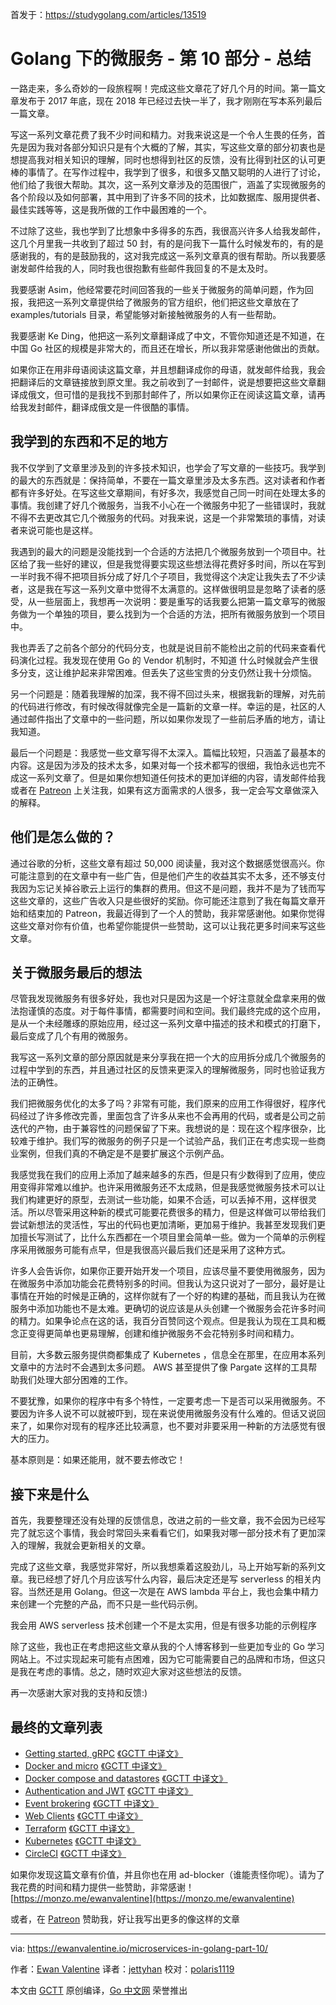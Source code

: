 首发于：https://studygolang.com/articles/13519

# Golang 下的微服务 - 第 10 部分 - 总结

一路走来，多么奇妙的一段旅程啊！完成这些文章花了好几个月的时间。第一篇文章发布于 2017 年底，现在 2018 年已经过去快一半了，我才刚刚在写本系列最后一篇文章。

写这一系列文章花费了我不少时间和精力。对我来说这是一个令人生畏的任务，首先是因为我对各部分知识只是有个大概的了解，其实，写这些文章的部分初衷也是想提高我对相关知识的理解，同时也想得到社区的反馈，没有比得到社区的认可更棒的事情了。在写作过程中，我学到了很多，和很多又酷又聪明的人进行了讨论，他们给了我很大帮助。其次，这一系列文章涉及的范围很广，涵盖了实现微服务的各个阶段以及如何部署，其中用到了许多不同的技术，比如数据库、服用提供者、最佳实践等等，这是我所做的工作中最困难的一个。

不过除了这些，我也学到了比想象中多得多的东西，我很高兴许多人给我发邮件，这几个月里我一共收到了超过 50 封，有的是问我下一篇什么时候发布的，有的是感谢我的，有的是鼓励我的，这对我完成这一系列文章真的很有帮助。所以我要感谢发邮件给我的人，同时我也很抱歉有些邮件我回复的不是太及时。

我要感谢 Asim，他经常要花时间回答我的一些关于微服务的简单问题，作为回报，我把这一系列文章提供给了微服务的官方组织，他们把这些文章放在了 examples/tutorials 目录，希望能够对新接触微服务的人有一些帮助。

我要感谢 Ke Ding，他把这一系列文章翻译成了中文，不管你知道还是不知道，在中国 Go 社区的规模是非常大的，而且还在增长，所以我非常感谢他做出的贡献。

如果你正在用非母语阅读这篇文章，并且想翻译成你的母语，就发邮件给我，我会把翻译后的文章链接放到原文里。我之前收到了一封邮件，说是想要把这些文章翻译成俄文，但可惜的是我找不到那封邮件了，所以如果你正在阅读这篇文章，请再给我发封邮件，翻译成俄文是一件很酷的事情。

## 我学到的东西和不足的地方

我不仅学到了文章里涉及到的许多技术知识，也学会了写文章的一些技巧。我学到的最大的东西就是：保持简单，不要在一篇文章里涉及太多东西。这对读者和作者都有许多好处。在写这些文章期间，有好多次，我感觉自己同一时间在处理太多的事情。我创建了好几个微服务，当我不小心在一个微服务中犯了一些错误时，我就不得不去更改其它几个微服务的代码。对我来说，这是一个非常繁琐的事情，对读者来说可能也是这样。

我遇到的最大的问题是没能找到一个合适的方法把几个微服务放到一个项目中。社区给了我一些好的建议，但是我觉得要实现这些想法得花费好多时间，所以在写到一半时我不得不把项目拆分成了好几个子项目，我觉得这个决定让我失去了不少读者，这是我在写这一系列文章中觉得不太满意的。这样做很明显是忽略了读者的感受，从一些层面上，我想再一次说明：要是重写的话我要么把第一篇文章写的微服务做为一个单独的项目，要么找到为一个合适的方法，把所有微服务放到一个项目中。

我也弄丢了之前各个部分的代码分支，也就是说目前不能检出之前的代码来查看代码演化过程。我发现在使用 Go 的 Vendor 机制时，不知道 什么时候就会产生很多分支，这让维护起来非常困难。但丢失了这些宝贵的分支仍然让我十分烦恼。

另一个问题是：随着我理解的加深，我不得不回过头来，根据我新的理解，对先前的代码进行修改，有时候改得就像完全是一篇新的文章一样。幸运的是，社区的人通过邮件指出了文章中的一些问题，所以如果你发现了一些前后矛盾的地方，请让我知道。

最后一个问题是：我感觉一些文章写得不太深入。篇幅比较短，只涵盖了最基本的内容。这是因为涉及的技术太多，如果对每一个技术都写的很细，我怕永远也完不成这一系列文章了。但是如果你想知道任何技术的更加详细的内容，请发邮件给我或者在 [Patreon](https://www.patreon.com/ewanvalentine) 上关注我，如果有这方面需求的人很多，我一定会写文章做深入的解释。

## 他们是怎么做的？

通过谷歌的分析，这些文章有超过 50,000 阅读量，我对这个数据感觉很高兴。你可能注意到的在文章中有一些广告，但是他们产生的收益其实不太多，还不够支付我因为忘记关掉谷歌云上运行的集群的费用。但这不是问题，我并不是为了钱而写这些文章的，这些广告收入只是些很好的奖励。你可能还注意到了我在每篇文章开始和结束加的 Patreon，我最近得到了一个人的赞助，我非常感谢他。如果你觉得这些文章对你有价值，也希望你能提供一些赞助，这可以让我花更多时间来写这些文章。

## 关于微服务最后的想法

尽管我发现微服务有很多好处，我也对只是因为这是一个好注意就全盘拿来用的做法抱谨慎的态度。对于每件事情，都需要时间和空间。我们最终完成的这个应用，是从一个未经雕琢的原始应用，经过这一系列文章中描述的技术和模式的打磨下，最后变成了几个有用的微服务。

我写这一系列文章的部分原因就是来分享我在把一个大的应用拆分成几个微服务的过程中学到的东西，并且通过社区的反馈来更深入的理解微服务，同时也验证我方法的正确性。

我们把微服务优化的太多了吗？非常有可能，我们原来的应用工作得很好，程序代码经过了许多修改完善，里面包含了许多从来也不会再用的代码，或者是公司之前迭代的产物，由于兼容性的问题保留了下来。我想说的是：现在这个程序很杂，比较难于维护。我们写的微服务的例子只是一个试验产品，我们正在考虑实现一些商业案例，但我们真的不确定是不是要扩展这个示例产品。

我感觉我在我们的应用上添加了越来越多的东西，但是只有少数得到了应用，使应用变得非常难以维护。也许采用微服务还不太成熟，但是我感觉微服务技术可以让我们构建更好的原型，去测试一些功能，如果不合适，可以丢掉不用，这样很灵活。所以尽管采用这种新的模式可能要花费很多的精力，但是这样做可以带给我们尝试新想法的灵活性，写出的代码也更加清晰，更加易于维护。我甚至发现我们更加擅长写测试了，比什么东西都在一个项目里会简单一些。做为一个简单的示例程序采用微服务可能有点早，但是我很高兴最后我们还是采用了这种方式。

许多人会告诉你，如果你正要开始开发一个项目，应该尽量不要使用微服务，因为在微服务中添加功能会花费特别多的时间。但我认为这只说对了一部分，最好是让事情在开始的时候是正确的，这样你就有了一个好的构建的基础，而且我认为在微服务中添加功能也不是太难。更确切的说应该是从头创建一个微服务会花许多时间的精力。如果争论点在这的话，我百分百赞同这个观点。但是我认为现在工具和概念正变得更简单也更易理解，创建和维护微服务不会花特别多时间和精力。

目前，大多数云服务提供商都集成了 Kubernetes ，信息全在那里，在应用本系列文章中的方法时不会遇到太多问题。 AWS 甚至提供了像 Pargate 这样的工具帮助我们处理大部分困难的工作。

不要犹豫，如果你的程序中有多个特性，一定要考虑一下是否可以采用微服务。不要因为许多人说不可以就被吓到，现在来说使用微服务没有什么难的。但话又说回来了，如果你对现有的程序还比较满意，也不要对非要采用一种新的方法感觉有很大的压力。

基本原则是：如果还能用，就不要去修改它！

## 接下来是什么

首先，我要整理还没有处理的反馈信息，改进之前的一些文章，我不会因为已经写完了就忘这个事情，我会时常回头来看看它们，如果我对哪一部分技术有了更加深入的理解，我就会更新相关的文章。

完成了这些文章，我感觉非常好，所以我想乘着这股劲儿，马上开始写新的系列文章。我已经想了好几个月应该写什么内容，最后决定还是写 serverless 的相关内容。当然还是用 Golang。但这一次是在 AWS lambda 平台上，我也会集中精力来创建一个完整的产品，而不只是一些代码示例。

我会用 AWS serverless 技术创建一个不是太实用，但是有很多功能的示例程序

除了这些，我也正在考虑把这些文章从我的个人博客移到一些更加专业的 Go 学习网站上。不过实现起来可能有点困难，因为它可能需要自己的品牌和市场，但这只是我在考虑的事情。总之，随时欢迎大家对这些想法的反馈。

再一次感谢大家对我的支持和反馈:)

## 最终的文章列表

- [Getting started, gRPC](https://ewanvalentine.io/microservices-in-golang-part-1) [《GCTT 中译文》](https://studygolang.com/articles/12060)
- [Docker and micro](https://ewanvalentine.io/microservices-in-golang-part-2) [《GCTT 中译文》](https://studygolang.com/articles/12094)
- [Docker compose and datastores](https://ewanvalentine.io/microservices-in-golang-part-3) [《GCTT 中译文》](https://studygolang.com/articles/12452)
- [Authentication and JWT](https://ewanvalentine.io/microservices-in-golang-part-4) [《GCTT 中译文》](https://studygolang.com/articles/12485)
- [Event brokering](https://ewanvalentine.io/microservices-in-golang-part-5) [《GCTT 中译文》](https://studygolang.com/articles/12488)
- [Web Clients](https://ewanvalentine.io/microservices-in-golang-part-6) [《GCTT 中译文》](https://studygolang.com/articles/12798)
- [Terraform](https://ewanvalentine.io/microservices-in-golang-part-7) [《GCTT 中译文》](https://studygolang.com/articles/12799)
- [Kubernetes](https://ewanvalentine.io/microservices-in-golang-part-8) [《GCTT 中译文》](https://studygolang.com/articles/12836)
- [CircleCI](https://ewanvalentine.io/microservices-in-golang-part-9) [《GCTT 中译文》](https://studygolang.com/articles/13515)

如果你发现这篇文章有价值，并且你也在用 ad-blocker（谁能责怪你呢）。请为了我花费的时间和精力提供一些赞助，非常感谢！
[https://monzo.me/ewanvalentine](https://monzo.me/ewanvalentine)

或者，在 [Patreon](https://www.patreon.com/ewanvalentine) 赞助我，好让我写出更多的像这样的文章

---

via: https://ewanvalentine.io/microservices-in-golang-part-10/

作者：[Ewan Valentine](https://ewanvalentine.io/author/ewan/)
译者：[jettyhan](https://github.com/jettyhan)
校对：[polaris1119](https://github.com/polaris1119)

本文由 [GCTT](https://github.com/studygolang/GCTT) 原创编译，[Go 中文网](https://studygolang.com/) 荣誉推出
